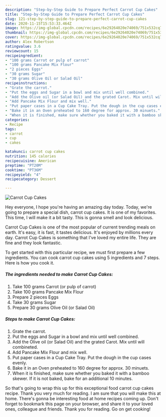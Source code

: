 ```yaml
---
description: "Step-by-Step Guide to Prepare Perfect Carrot Cup Cakes"
title: "Step-by-Step Guide to Prepare Perfect Carrot Cup Cakes"
slug: 121-step-by-step-guide-to-prepare-perfect-carrot-cup-cakes
date: 2020-11-15T15:53:33.464Z
image: https://img-global.cpcdn.com/recipes/6e29264020e74069/751x532cq70/carrot-cup-cakes-recipe-main-photo.jpg
thumbnail: https://img-global.cpcdn.com/recipes/6e29264020e74069/751x532cq70/carrot-cup-cakes-recipe-main-photo.jpg
cover: https://img-global.cpcdn.com/recipes/6e29264020e74069/751x532cq70/carrot-cup-cakes-recipe-main-photo.jpg
author: Alex Robertson
ratingvalue: 3.6
reviewcount: 15
recipeingredient:
- "100 grams Carrot or pulp of carrot"
- "100 grams Pancake Mix Flour"
- "2 pieces Eggs"
- "30 grams Sugar"
- "30 grams Olive Oil or Salad Oil"
recipeinstructions:
- "Grate the carrot."
- "Put the eggs and Sugar in a bowl and mix until well combined."
- "Add the Olive oil (or Salad Oil) and the grated Carot. Mix until will combineted."
- "Add Pancake Mix Flour and mix well."
- "Put paper cases in a Cup Cake Tray. Put the dough in the cup cases evenly."
- "Bake it in an Oven preheated to 160 degree for approx. 30 minuets."
- "When it is finished, make sure whether you baked it with a bamboo skewer. If it is not baked, bake for an additional 10 minutes."
categories:
- Recipe
tags:
- carrot
- cup
- cakes

katakunci: carrot cup cakes 
nutrition: 145 calories
recipecuisine: American
preptime: "PT20M"
cooktime: "PT36M"
recipeyield: "4"
recipecategory: Dessert

---
```



![Carrot Cup Cakes](https://img-global.cpcdn.com/recipes/6e29264020e74069/751x532cq70/carrot-cup-cakes-recipe-main-photo.jpg)

Hey everyone, I hope you're having an amazing day today. Today, we're going to prepare a special dish, carrot cup cakes. It is one of my favorites. This time, I will make it a bit tasty. This is gonna smell and look delicious.



Carrot Cup Cakes is one of the most popular of current trending meals on earth. It's easy, it is fast, it tastes delicious. It's enjoyed by millions every day. Carrot Cup Cakes is something that I've loved my entire life. They are fine and they look fantastic.


To get started with this particular recipe, we must first prepare a few ingredients. You can cook carrot cup cakes using 5 ingredients and 7 steps. Here is how you cook it.

<!--inarticleads1-->

##### The ingredients needed to make Carrot Cup Cakes:

1. Take 100 grams Carrot (or pulp of carrot)
1. Take 100 grams Pancake Mix Flour
1. Prepare 2 pieces Eggs
1. Take 30 grams Sugar
1. Prepare 30 grams Olive Oil (or Salad Oil)




<!--inarticleads2-->

##### Steps to make Carrot Cup Cakes:

1. Grate the carrot.
1. Put the eggs and Sugar in a bowl and mix until well combined.
1. Add the Olive oil (or Salad Oil) and the grated Carot. Mix until will combineted.
1. Add Pancake Mix Flour and mix well.
1. Put paper cases in a Cup Cake Tray. Put the dough in the cup cases evenly.
1. Bake it in an Oven preheated to 160 degree for approx. 30 minuets.
1. When it is finished, make sure whether you baked it with a bamboo skewer. If it is not baked, bake for an additional 10 minutes.




So that's going to wrap this up for this exceptional food carrot cup cakes recipe. Thank you very much for reading. I am sure that you will make this at home. There's gonna be interesting food at home recipes coming up. Don't forget to bookmark this page on your browser, and share it to your loved ones, colleague and friends. Thank you for reading. Go on get cooking!
